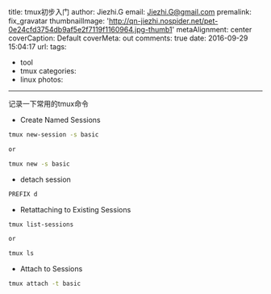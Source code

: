 title: tmux初步入门
author: Jiezhi.G
email: Jiezhi.G@gmail.com
premalink: fix_gravatar
thumbnailImage: 'http://qn-jiezhi.nospider.net/pet-0e24cfd3754db9af5e2f7119f1160964.jpg-thumb1'
metaAlignment: center
coverCaption: Default
coverMeta: out
comments: true
date: 2016-09-29 15:04:17
url:
tags:
- tool
- tmux
categories:
- linux
photos:
---
记录一下常用的tmux命令
<!--more-->
* Create Named Sessions
```bash
tmux new-session -s basic

or

tmux new -s basic
```


* detach session
```bash
PREFIX d
```


* Retattaching to Existing Sessions
```bash
tmux list-sessions

or

tmux ls
```

* Attach to Sessions
```bash
tmux attach -t basic
```
